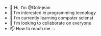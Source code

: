 - 👋 Hi, I’m @Goli-jean
- 👀 I’m interested in programming tecnology
- 🌱 I’m currently learning computer scienst
- 💞️ I’m looking to collaborate on everyone
- 📫 How to reach me ...

<!---
Goli-jean/Goli-jean is a ✨ special ✨ repository because its `README.md` (this file) appears on your GitHub profile.
You can click the Preview link to take a look at your changes.
--->
